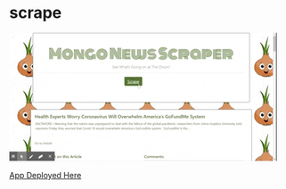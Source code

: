# scrape

![Image description](public/vid.gif)

[App Deployed Here](https://sleepy-journey-49215.herokuapp.com/) 


